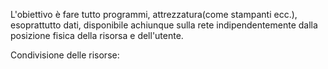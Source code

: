 L'obiettivo è fare tutto programmi, attrezzatura(come stampanti ecc.), esoprattutto dati, disponibile achiunque sulla rete indipendentemente dalla posizione fisica della risorsa e dell'utente.

Condivisione delle risorse: